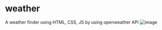 # weather
A weather finder using HTML, CSS, JS by using openweather API
![image](https://github.com/user-attachments/assets/a91e8b93-3745-4f36-871b-3f3219c4211a)

